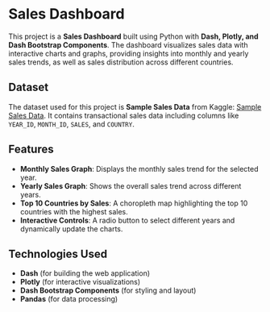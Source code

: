 # Sales Dashboard

This project is a **Sales Dashboard** built using Python with **Dash, Plotly, and Dash Bootstrap Components**. The dashboard visualizes sales data with interactive charts and graphs, providing insights into monthly and yearly sales trends, as well as sales distribution across different countries.

## Dataset

The dataset used for this project is **Sample Sales Data** from Kaggle: [Sample Sales Data](https://www.kaggle.com/datasets/kyanyoga/sample-sales-data/data). It contains transactional sales data including columns like `YEAR_ID`, `MONTH_ID`, `SALES`, and `COUNTRY`.

## Features

- **Monthly Sales Graph**: Displays the monthly sales trend for the selected year.
- **Yearly Sales Graph**: Shows the overall sales trend across different years.
- **Top 10 Countries by Sales**: A choropleth map highlighting the top 10 countries with the highest sales.
- **Interactive Controls**: A radio button to select different years and dynamically update the charts.

## Technologies Used

- **Dash** (for building the web application)
- **Plotly** (for interactive visualizations)
- **Dash Bootstrap Components** (for styling and layout)
- **Pandas** (for data processing)
